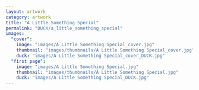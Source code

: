 ```yaml
---
layout: artwork
category: artwork
title: "A Little Something Special"
permalink: "DUCK/a_little_something_special"
images:
  "cover":
    image: "images/A Little Something Special_cover.jpg"
    thumbnail: "images/thumbnails/A Little Something Special_cover.jpg"
    duck: "images/A Little Something Special_cover_DUCK.jpg"
  "first page":
    image: "images/A Little Something Special.jpg"
    thumbnail: "images/thumbnails/A Little Something Special.jpg"
    duck: "images/A Little Something Special_DUCK.jpg"
---
```

